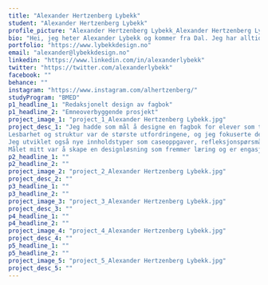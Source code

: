 ```yaml
---
title: "Alexander Hertzenberg Lybekk"
student: "Alexander Hertzenberg Lybekk"
profile_picture: "Alexander Hertzenberg Lybekk_Alexander Hertzenberg Lybekk.jpg"
bio: "Hei, jeg heter Alexander Lybekk og kommer fra Dal. Jeg har alltid hatt en lidenskap for design, og etter videregående var førstevalget grafisk design på NTNU i Gjøvik. Gjennom studiene har jeg fått en solid forståelse for designprosessen og har utviklet mine ferdigheter og kreativitet. Spesialområdene mine inkluderer typografi, redaksjonelt design og design-systemer, men jeg har også interesse for UX/UI og visuelle identiteter. Jeg har en øye for detaljer, samtidig som jeg alltid har fokus på helheten i prosjekter. Jeg er kjent med en rekke designverktøy og -teknikker og alltid interessert i å lære mer."
portfolio: "https://www.lybekkdesign.no"
email: "alexander@lybekkdesign.no"
linkedin: "https://www.linkedin.com/in/alexanderlybekk"
twitter: "https://twitter.com/alexanderlybekk"
facebook: ""
behance: ""
instagram: "https://www.instagram.com/alhertzenberg/"
studyProgram: "BMED"
p1_headline_1: "Redaksjonelt design av fagbok"
p1_headline_2: "Emneoverbyggende prosjekt"
project_image_1: "project_1_Alexander Hertzenberg Lybekk.jpg"
project_desc_1: "Jeg hadde som mål å designe en fagbok for elever som tar Psykologi 2 som valgfag på videregående skole. Jeg ønsket å skape en designløsning som ville gjøre innholdet mer tilgjengelig og engasjerende for leseren, samtidig som det adresserte de utfordringene en fagbok ofte har. Jeg tok utgangspunkt i Cappelen Damm sin Psykologi 2 fra 2011, og jobbet med eksisterende innhold for å takle reelle designproblemer.
Lesbarhet og struktur var de største utfordringene, og jeg fokuserte derfor på å skape et tydelig hierarki og en oversiktlig og logisk struktur. For å løse disse utfordringene utviklet jeg en minimalistisk visuell profil med konsekvent og tydelig typografi.
Jeg utviklet også nye innholdstyper som caseoppgaver, refleksjonspørsmål og dypdykk for å oppfordre elevene til å engasjere seg aktivt med fagstoffet. Det var viktig å sørge for at ulike typer informasjon visuelt hang sammen, samtidig som de kunne skilles fra hverandre, slik at sidene ikke ble for visuelt forstyrrende.
Målet mitt var å skape en designløsning som fremmer læring og er engasjerende for målgruppen, med fokus på lesbarhet og hierarki."
p2_headline_1: ""
p2_headline_2: ""
project_image_2: "project_2_Alexander Hertzenberg Lybekk.jpg"
project_desc_2: ""
p3_headline_1: ""
p3_headline_2: ""
project_image_3: "project_3_Alexander Hertzenberg Lybekk.jpg"
project_desc_3: ""
p4_headline_1: ""
p4_headline_2: ""
project_image_4: "project_4_Alexander Hertzenberg Lybekk.jpg"
project_desc_4: ""
p5_headline_1: ""
p5_headline_2: ""
project_image_5: "project_5_Alexander Hertzenberg Lybekk.jpg"
project_desc_5: ""
---
```


